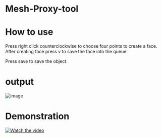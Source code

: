 # Mesh-Proxy-tool


# How to use
Press right click counterclockwise  to choose four points to create a face. After creating face press v to save the face into the queue.

Press save to save the object.

# output
![image](https://github.com/Yi-Hsuan-Su/Mesh-Proxy-tool/assets/40382478/d87fc2b3-6dab-4b6a-ae11-1922fd560acf)



# Demonstration

[![Watch the video](https://img.youtube.com/vi/PtCLzgTBZio/0.jpg)](https://youtu.be/PtCLzgTBZio)
